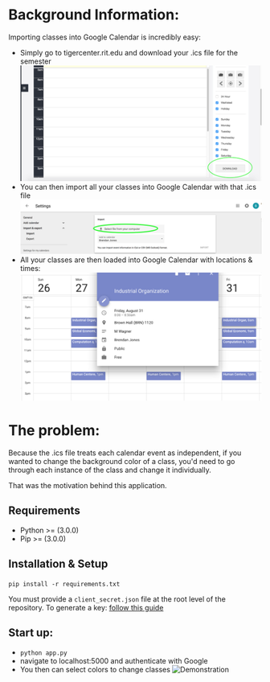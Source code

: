 # Background Information:
Importing classes into Google Calendar is incredibly easy:

- Simply go to tigercenter.rit.edu and download your .ics file for the semester
![Tiger Center Screenshot](tigerCenter.png?raw=true "Tiger Center")
- You can then import all your classes into Google Calendar with that .ics file
![Importing to Google Calendar](calImport.png?raw=true "Import")
- All your classes are then loaded into Google Calendar with locations & times:
![Class Calendar](classCalendar.png?raw=true "Calendar")

# The problem:
Because the .ics file treats each calendar event as independent, if you wanted to change the background color of a class, you'd need to go through each instance of the class and change it individually.

That was the motivation behind this application.

## Requirements
- Python >= (3.0.0)
- Pip >= (3.0.0)

## Installation & Setup
```pip install -r requirements.txt```

You must provide a `client_secret.json` file at the root level of the repository.
To generate a key: [follow this guide](https://developers.google.com/api-client-library/python/guide/aaa_client_secrets)

## Start up:
- ```python app.py```
- navigate to localhost:5000 and authenticate with Google
- You then can select colors to change classes
![Demonstration](demo.gif "Demonstration")

